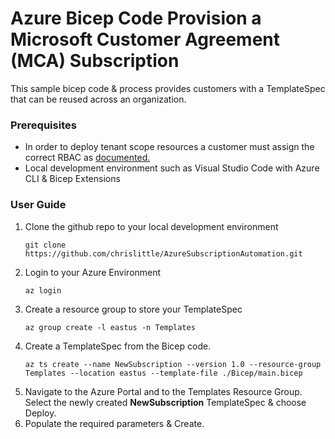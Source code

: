 # Azure Bicep Code Provision a Microsoft Customer Agreement (MCA) Subscription
This sample bicep code & process provides customers with a TemplateSpec that can be reused across an organization.

### Prerequisites
* In order to deploy tenant scope resources a customer must assign the correct RBAC as [documented.](https://docs.microsoft.com/en-us/azure/azure-resource-manager/bicep/deploy-to-tenant?tabs=azure-cli#required-access)
* Local development environment such as Visual Studio Code with Azure CLI & Bicep Extensions

### User Guide
1. Clone the github repo to your local development environment
    ```
    git clone https://github.com/chrislittle/AzureSubscriptionAutomation.git
    ```
2. Login to your Azure Environment
    ```
    az login
    ```
3. Create a resource group to store your TemplateSpec
    ```
    az group create -l eastus -n Templates
    ```
4. Create a TemplateSpec from the Bicep code. 
    ```
    az ts create --name NewSubscription --version 1.0 --resource-group Templates --location eastus --template-file ./Bicep/main.bicep
    ```
5. Navigate to the Azure Portal and to the Templates Resource Group. Select the newly created **NewSubscription** TemplateSpec & choose Deploy.
6. Populate the required parameters & Create. 
